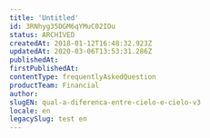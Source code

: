 ```yaml
---
title: 'Untitled'
id: 3RNhyg35DGM6qYMuC02IOu
status: ARCHIVED
createdAt: 2018-01-12T16:48:32.923Z
updatedAt: 2020-03-06T13:53:31.286Z
publishedAt: 
firstPublishedAt: 
contentType: frequentlyAskedQuestion
productTeam: Financial
author: 
slugEN: qual-a-diferenca-entre-cielo-e-cielo-v3
locale: en
legacySlug: test en
---
```



